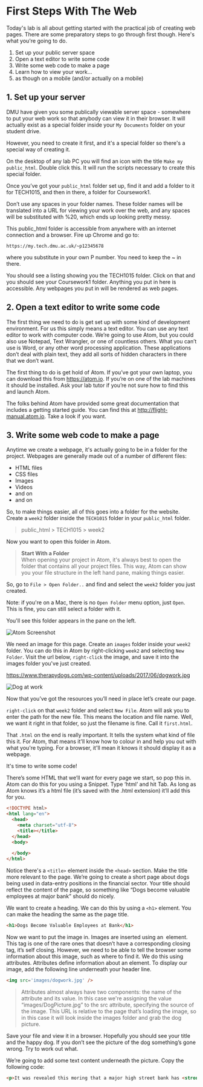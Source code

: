 # First Steps With The Web

Today's lab is all about getting started with the practical job of creating web pages. There are some preparatory steps to go through first though. Here's what you're going to do.

1. Set up your public server space
2. Open a text editor to write some code
3. Write some web code to make a page
4. Learn how to view your work...
5. as though on a mobile (and/or actually on a mobile)

## 1. Set up your server

DMU have given you some publically viewable server space - somewhere to put your web work so that anybody can view it in their browser. It will actually exist as a special folder inside your `My Documents` folder on your student drive. 

However, you need to create it first, and it's a special folder so there's a special way of creating it. 

On the desktop of any lab PC you will find an icon with the title `Make my public_html`. Double click this. It will run the scripts necessary to create this special folder. 

Once you’ve got your `public_html` folder set up, find it and add a folder to it for TECH1015, and then in there, a folder for Coursework1.

Don’t use any spaces in your folder names. These folder names will be translated into a URL for viewing your work over the web, and any spaces will be substituted with %20, which ends up looking pretty messy. 

This public_html folder is accessible from anywhere with an internet connection and a browser. Fire up Chrome and go to:

`https://my.tech.dmu.ac.uk/~p12345678`

where you substitute in your own P number. You need to keep the ~ in there.

You should see a listing showing you the TECH1015 folder. Click on that and you should see your Coursework1 folder. Anything you put in here is accessible. Any webpages you put in will be rendered as web pages. 

## 2. Open a text editor to write some code

The first thing we need to do is get set up with some kind of development environment. For us this simply means a text editor. You can use any text editor to work with computer code. We’re going to use Atom, but you could also use Notepad, Text Wrangler, or one of countless others. What you can’t use is Word, or any other word processing application. These applications don’t deal with plain text, they add all sorts of hidden characters in there that we don’t want. 

The first thing to do is get hold of Atom. If you’ve got your own laptop, you can download this from <https://atom.io>. If you’re on one of the lab machines it should be installed. Ask your lab tutor if you’re not sure how to find this and launch Atom.

The folks behind Atom have provided some great documentation that includes a getting started guide. You can find this at <http://flight-manual.atom.io>. Take a look if you want.

## 3. Write some web code to make a page

Anytime we create a webpage, it's actually going to be in a folder for the project. Webpages are generally made out of a number of different files:

* HTML files
* CSS files
* Images
* Videos
* and on 
* and on

So, to make things easier, all of this goes into a folder for the website. Create a `week2` folder inside the `TECH1015` folder in your `public_html` folder. 

> public_html > TECH1015 > week2

Now you want to open this folder in Atom.

> **Start With a Folder**  
> When opening your project in Atom, it's always best to open the folder that contains all your project files. This way, Atom can show you your file structure in the left hand pane, making things easier. 

So, go to `File > Open Folder..` and find and select the `week2` folder you just created.

Note: if you're on a Mac, there is no `Open Folder` menu option, just `Open`. This is fine, you can still select a folder with it.

You'll see this folder appears in the pane on the left. 

![Atom Screenshot](https://www.dropbox.com/s/uoakr34mx5by0t4/atomStart.png?raw=1)

We need an image for this page. Create an `images` folder inside your `week2` folder. You can do this in Atom by right-clicking `week2` and selecting `New Folder`. Visit the url below, `right-click` the image, and save it into the images folder you've just created. 

<https://www.therapydogs.com/wp-content/uploads/2017/06/dogwork.jpg>

![Dog at work](https://www.therapydogs.com/wp-content/uploads/2017/06/dogwork.jpg?raw=1)

Now that you’ve got the resources you’ll need in place let’s create our page. 

`right-click` on that `week2` folder and select `New File`. Atom will ask you to enter the path for the new file. This means the location and file name. Well, we want it right in that folder, so just the filename is fine. Call it `first.html`. 

That `.html` on the end is really important. It tells the system what kind of file this it. For Atom, that means it'll know how to colour in and help you out with what you're typing. For a browser, it'll mean it knows it should display it as a webpage. 

It's time to write some code!

There’s some HTML that we’ll want for every page we start, so pop this in. Atom can do this for you using a Snippet. Type ‘html’ and hit Tab. As long as Atom knows it’s a html file (it’s saved with the .html extension) it’ll add this for you.

```HTML
<!DOCTYPE html>
<html lang="en">
  <head>
    <meta charset="utf-8">
    <title></title>
  </head>
  <body>
    
  </body>
</html>
```

Notice there's a `<title>` element inside the `<head>` section. Make the title more relevant to the page. We’re going to create a short page about dogs being used in data-entry positions in the financial sector. Your title should reflect the content of the page, so something like “Dogs become valuable employees at major bank” should do nicely. 

We want to create a heading. We can do this by using a `<h1>` element. You can make the heading the same as the page title. 

```HTML
<h1>Dogs Become Valuable Employees at Bank</h1>
```

Now we want to put the image in. Images are inserted using an <img> element. This tag is one of the rare ones that doesn’t have a corresponding closing tag, it’s self closing. However, we need to be able to tell the browser some information about this image, such as where to find it. We do this using attributes. Attributes define information about an element. To display our image, add the following line underneath your header line. 

```HTML
<img src='images/dogwork.jpg' />
```

> Attributes almost always have two components: the name of the attribute and its value. In this case we're assigning the value “images/DogPicture.jpg” to the src attribute, specifying the source of the image. This URL is relative to the page that’s loading the image, so in this case it will look inside the images folder and grab the dog picture. 

Save your file and view it in a browser. Hopefully you should see your title and the happy dog. If you don’t see the picture of the dog something’s gone wrong. Try to work out what. 

We’re going to add some text content underneath the picture. Copy the following code:

```HTML
<p>It was revealed this moring that a major high street bank has <strong>begun employing clever canines</strong> to perform basic data-entry tasks in several of its UK data centres. In a statement earlier today a spokesperson for the bank said that training had gone well with the <strong>first intake of ten pooches</strong> and that overall they were just happy to be involved.</p>
```







